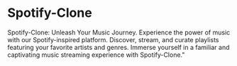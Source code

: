 # Spotify-Clone
Spotify-Clone: Unleash Your Music Journey. Experience the power of music with our Spotify-inspired platform. 
Discover, stream, and curate playlists featuring your favorite artists and genres. Immerse yourself in a 
familiar and captivating music streaming experience with Spotify-Clone."
